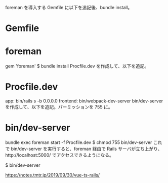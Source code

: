 foreman を導入する
Gemfile に以下を追記後、bundle install。

# Gemfile

# foreman
gem 'foreman'
$ bundle install
Procfile.dev を作成して、以下を追記。

# Procfile.dev
app: bin/rails s -b 0.0.0.0
frontend: bin/webpack-dev-server
bin/dev-server を作成して、以下を追記。パーミッションを 755 に。

# bin/dev-server
bundle exec foreman start -f Procfile.dev
$ chmod 755 bin/dev-server
これで bin/dev-server を実行すると、foreman 経由で Rails サーバが立ち上がり、http://localhost:5000/ でアクセスできるようになる。

$ bin/dev-server

https://notes.tmtr.jp/2019/09/30/vue-ts-rails/